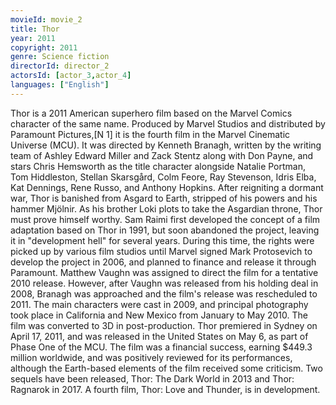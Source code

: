 ```yaml
---
movieId: movie_2
title: Thor
year: 2011
copyright: 2011
genre: Science fiction
directorId: director_2
actorsId: [actor_3,actor_4]
languages: ["English"]
---
```


Thor is a 2011 American superhero film based on the Marvel Comics character of the same name. Produced by Marvel Studios and distributed by Paramount Pictures,[N 1] it is the fourth film in the Marvel Cinematic Universe (MCU). It was directed by Kenneth Branagh, written by the writing team of Ashley Edward Miller and Zack Stentz along with Don Payne, and stars Chris Hemsworth as the title character alongside Natalie Portman, Tom Hiddleston, Stellan Skarsgård, Colm Feore, Ray Stevenson, Idris Elba, Kat Dennings, Rene Russo, and Anthony Hopkins. After reigniting a dormant war, Thor is banished from Asgard to Earth, stripped of his powers and his hammer Mjölnir. As his brother Loki plots to take the Asgardian throne, Thor must prove himself worthy.
Sam Raimi first developed the concept of a film adaptation based on Thor in 1991, but soon abandoned the project, leaving it in "development hell" for several years. During this time, the rights were picked up by various film studios until Marvel signed Mark Protosevich to develop the project in 2006, and planned to finance and release it through Paramount. Matthew Vaughn was assigned to direct the film for a tentative 2010 release. However, after Vaughn was released from his holding deal in 2008, Branagh was approached and the film's release was rescheduled to 2011. The main characters were cast in 2009, and principal photography took place in California and New Mexico from January to May 2010. The film was converted to 3D in post-production.
Thor premiered in Sydney on April 17, 2011, and was released in the United States on May 6, as part of Phase One of the MCU. The film was a financial success, earning $449.3 million worldwide, and was positively reviewed for its performances, although the Earth-based elements of the film received some criticism. Two sequels have been released, Thor: The Dark World in 2013 and Thor: Ragnarok in 2017. A fourth film, Thor: Love and Thunder, is in development.
